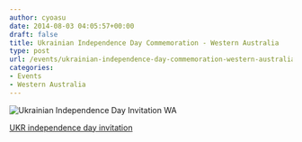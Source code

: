 ```yaml
---
author: cyoasu
date: 2014-08-03 04:05:57+00:00
draft: false
title: Ukrainian Independence Day Commemoration - Western Australia
type: post
url: /events/ukrainian-independence-day-commemoration-western-australia/
categories:
- Events
- Western Australia
---
```


![Ukrainian Independence Day Invitation WA](http://www.ozeukes.com/wp-content/uploads/2014/08/UKR-independence-day-invitation-WA.jpg)


[UKR independence day invitation](http://www.ozeukes.com/wp-content/uploads/2014/08/UKR-independence-day-invitation.pdf)
